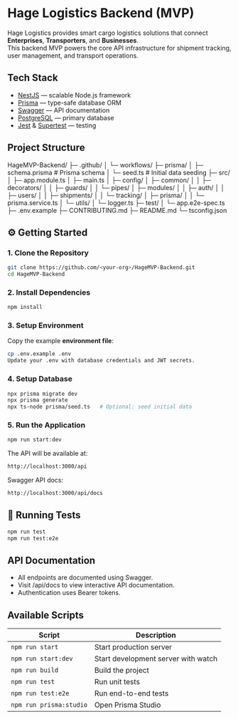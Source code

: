 # Hage Logistics Backend (MVP)

Hage Logistics provides smart cargo logistics solutions that connect **Enterprises**, **Transporters**, and **Businesses**.  
This backend MVP powers the core API infrastructure for shipment tracking, user management, and transport operations.

## Tech Stack

- [NestJS](https://nestjs.com/) — scalable Node.js framework
- [Prisma](https://www.prisma.io/) — type-safe database ORM
- [Swagger](https://swagger.io/) — API documentation
- [PostgreSQL](https://www.postgresql.org/) — primary database
- [Jest](https://jestjs.io/) & [Supertest](https://github.com/ladjs/supertest) — testing

## Project Structure

HageMVP-Backend/
├─ .github/
│ └─ workflows/
├─ prisma/
│ ├─ schema.prisma # Prisma schema
│ └─ seed.ts # Initial data seeding
├─ src/
│ ├─ app.module.ts
│ ├─ main.ts
│ ├─ config/
│ ├─ common/
│ │ ├─ decorators/
│ │ ├─ guards/
│ │ └─ pipes/
│ ├─ modules/
│ │ ├─ auth/
│ │ ├─ users/
│ │ ├─ shipments/
│ │ └─ tracking/
│ ├─ prisma/
│ │ └─ prisma.service.ts
│ └─ utils/
│ └─ logger.ts
├─ test/
│ └─ app.e2e-spec.ts
├─ .env.example
├─ CONTRIBUTING.md
├─ README.md
└─ tsconfig.json

## ⚙️ Getting Started

### 1. Clone the Repository

```bash
git clone https://github.com/<your-org>/HageMVP-Backend.git
cd HageMVP-Backend
```

### 2. Install Dependencies

```bash
npm install
```

### 3. Setup Environment

Copy the example **environment file**:

```bash
cp .env.example .env
Update your .env with database credentials and JWT secrets.
```

### 4. Setup Database

```bash
npx prisma migrate dev
npx prisma generate
npx ts-node prisma/seed.ts   # Optional: seed initial data
```

### 5. Run the Application

```bash
npm run start:dev
```

The API will be available at:
```bash
http://localhost:3000/api
```

Swagger API docs:
```bash
http://localhost:3000/api/docs
```

## 🧪 Running Tests

```bash
npm run test
npm run test:e2e
```

## API Documentation

- All endpoints are documented using Swagger.
- Visit /api/docs to view interactive API documentation.
- Authentication uses Bearer tokens.

## Available Scripts

| Script                  | Description                         |
| ----------------------- | ----------------------------------- |
| `npm run start`         | Start production server             |
| `npm run start:dev`     | Start development server with watch |
| `npm run build`         | Build the project                   |
| `npm run test`          | Run unit tests                      |
| `npm run test:e2e`      | Run end-to-end tests                |
| `npm run prisma:studio` | Open Prisma Studio                  |
